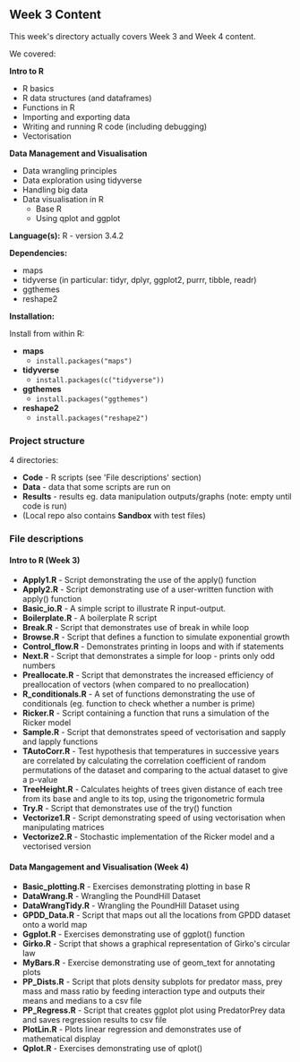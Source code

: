 ## Week 3 Content

This week's directory actually covers Week 3 and Week 4 content.

We covered:

**Intro to R**
- R basics
- R data structures (and dataframes)
- Functions in R
- Importing and exporting data
- Writing and running R code (including debugging)
- Vectorisation

**Data Management and Visualisation**
- Data wrangling principles
- Data exploration using tidyverse
- Handling big data
- Data visualisation in R
  - Base R
  - Using qplot and ggplot

**Language(s):** R - version 3.4.2

**Dependencies:**
- maps
- tidyverse (in particular: tidyr, dplyr, ggplot2, purrr, tibble, readr)
- ggthemes
- reshape2

**Installation:**

Install from within R:
- **maps**
  - `install.packages("maps")`
- **tidyverse**
  - `install.packages(c("tidyverse"))`
- **ggthemes**
  - `install.packages("ggthemes")`
- **reshape2**
  - `install.packages("reshape2")`


### Project structure

4 directories:
- **Code** - R scripts (see 'File descriptions' section)
- **Data** - data that some scripts are run on
- **Results** - results eg. data manipulation outputs/graphs (note: empty until code is run)
- (Local repo also contains **Sandbox** with test files)

### File descriptions

#### Intro to R (Week 3)
- **Apply1.R** - Script demonstrating the use of the apply() function
- **Apply2.R** - Script demonstrating use of a user-written function with apply() function
- **Basic_io.R** - A simple script to illustrate R input-output.
- **Boilerplate.R** - A boilerplate R script
- **Break.R** - Script that demonstrates use of break in while loop
- **Browse.R** - Script that defines a function to simulate exponential growth
- **Control_flow.R** - Demonstrates printing in loops and with if statements
- **Next.R** - Script that demonstrates a simple for loop - prints only odd numbers
- **Preallocate.R** - Script that demonstrates the increased efficiency of preallocation of vectors (when compared to no preallocation)
- **R_conditionals.R** - A set of functions demonstrating the use of conditionals (eg. function to check whether a number is prime)
- **Ricker.R** - Script containing a function that runs a simulation of the Ricker model
- **Sample.R** - Script that demonstrates speed of vectorisation and sapply and lapply functions
- **TAutoCorr.R** - Test hypothesis that temperatures in successive years are correlated by calculating the correlation coefficient of random permutations of the dataset and comparing to the actual dataset to give a p-value
- **TreeHeight.R** - Calculates heights of trees given distance of each tree from its base and angle to its top, using the trigonometric formula
- **Try.R** - Script that demonstrates use of the try() function
- **Vectorize1.R** - Script demonstrating speed of using vectorisation when manipulating matrices
- **Vectorize2.R** - Stochastic implementation of the Ricker model and a vectorised version

#### Data Mangagement and Visualisation (Week 4)
- **Basic_plotting.R** - Exercises demonstrating plotting in base R
- **DataWrang.R** - Wrangling the PoundHill Dataset
- **DataWrangTidy.R** - Wrangling the PoundHill Dataset using
- **GPDD_Data.R** - Script that maps out all the locations from GPDD dataset onto a world map
- **Ggplot.R** - Exercises demonstrating use of ggplot() function
- **Girko.R** - Script that shows a graphical representation of Girko's circular law
- **MyBars.R** - Exercise demonstrating use of geom_text for annotating plots
- **PP_Dists.R** - Script that plots density subplots for predator mass, prey mass and mass ratio by feeding interaction type and outputs their means and medians to a csv file
- **PP_Regress.R** - Script that creates ggplot plot using PredatorPrey data and saves regression results to csv file
- **PlotLin.R** - Plots linear regression and demonstrates use of mathematical display
- **Qplot.R** - Exercises demonstrating use of qplot()
